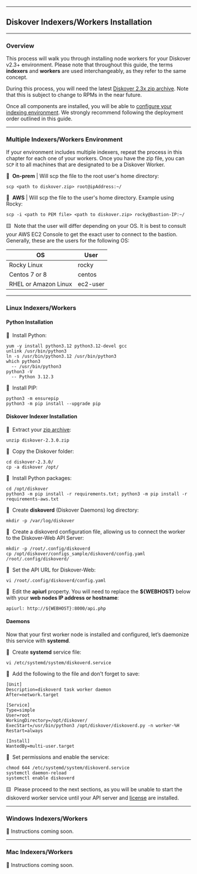 ___
## Diskover Indexers/Workers Installation
___

### Overview

This process will walk you through installing node workers for your Diskover v2.3+ environment. Please note that throughout this guide, the terms **indexers** and **workers** are used interchangeably, as they refer to the same concept.

During this process, you will need the latest [Diskover 2.3x zip archive](https://download.diskoverdata.com/). Note that this is subject to change to RPMs in the near future.

Once all components are installed, you will be able to [configure your indexing environment](). We strongly recommend following the deployment order outlined in this guide.

___
### Multiple Indexers/Workers Environment

If your environment includes multiple indexers, repeat the process in this chapter for each one of your workers. Once you have the zip file, you can `SCP` it to all machines that are designated to be a Diskover Worker. 

🔴 &nbsp;**On-prem** | Will scp the file to the root user's home directory:
```
scp <path to diskover.zip> root@ipAddress:~/
```

🔴 &nbsp;**AWS** | Will scp the file to the user's home directory. Example using Rocky:
```
scp -i <path to PEM file> <path to diskover.zip> rocky@bastion-IP:~/
```

🟨 &nbsp;Note that the user will differ depending on your OS. It is best to consult your AWS EC2 Console to get the exact user to connect to the bastion. Generally, these are the users for the following OS:

| OS | User |
| --- | --- |
| Rocky Linux | rocky |
| Centos 7 or 8 | centos |
| RHEL or Amazon Linux | ec2-user |

___
### Linux Indexers/Workers

#### Python Installation

🔴 &nbsp;Install Python:
```
yum -y install python3.12 python3.12-devel gcc
unlink /usr/bin/python3
ln -s /usr/bin/python3.12 /usr/bin/python3
which python3
  -- /usr/bin/python3
python3 -V
  -- Python 3.12.3
```

🔴 &nbsp;Install PIP:
```
python3 -m ensurepip
python3 -m pip install --upgrade pip
```

#### Diskover Indexer Installation

🔴 &nbsp;Extract your [zip archive](https://download.diskoverdata.com/):
```
unzip diskover-2.3.0.zip
```

🔴 &nbsp;Copy the Diskover folder:
```
cd diskover-2.3.0/
cp -a diskover /opt/
```

🔴 &nbsp;Install Python packages:
```
cd /opt/diskover
python3 -m pip install -r requirements.txt; python3 -m pip install -r requirements-aws.txt
```

🔴 &nbsp;Create **diskoverd** (Diskover Daemons) log directory:
```
mkdir -p /var/log/diskover
```

🔴 &nbsp;Create a diskoverd configuration file, allowing us to connect the worker to the Diskover-Web API Server:
```
mkdir -p /root/.config/diskoverd
cp /opt/diskover/configs_sample/diskoverd/config.yaml /root/.config/diskoverd/
```

🔴 &nbsp;Set the API URL for Diskover-Web:
```
vi /root/.config/diskoverd/config.yaml
```

🔴 &nbsp;Edit the **apiurl** property. You will need to replace the **${WEBHOST}** below with your **web nodes IP address or hostname**:
```
apiurl: http://${WEBHOST}:8000/api.php
```

#### Daemons 

Now that your first worker node is installed and configured, let’s daemonize this service with **systemd**.

🔴 &nbsp;Create **systemd** service file:
```
vi /etc/systemd/system/diskoverd.service
```

🔴 &nbsp;Add the following to the file and don't forget to save:
```
[Unit]
Description=diskoverd task worker daemon
After=network.target

[Service]
Type=simple
User=root
WorkingDirectory=/opt/diskover/
ExecStart=/usr/bin/python3 /opt/diskover/diskoverd.py -n worker-%H
Restart=always

[Install]
WantedBy=multi-user.target
```

🔴 &nbsp;Set permissions and enable the service:
```
chmod 644 /etc/systemd/system/diskoverd.service
systemctl daemon-reload
systemctl enable diskoverd
```

🟨 &nbsp;Please proceed to the next sections, as you will be unable to start the diskoverd worker service until your API server and [license]() are installed.

___
### Windows Indexers/Workers

🚧 Instructions coming soon.

___
### Mac Indexers/Workers

🚧 Instructions coming soon.
